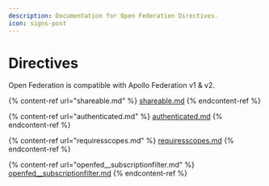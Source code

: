 ```yaml
---
description: Documentation for Open Federation Directives.
icon: signs-post
---
```


# Directives

Open Federation is compatible with Apollo Federation v1 & v2.

{% content-ref url="shareable.md" %}
[shareable.md](shareable.md)
{% endcontent-ref %}

{% content-ref url="authenticated.md" %}
[authenticated.md](authenticated.md)
{% endcontent-ref %}

{% content-ref url="requiresscopes.md" %}
[requiresscopes.md](requiresscopes.md)
{% endcontent-ref %}

{% content-ref url="openfed__subscriptionfilter.md" %}
[openfed\_\_subscriptionfilter.md](openfed\_\_subscriptionfilter.md)
{% endcontent-ref %}
